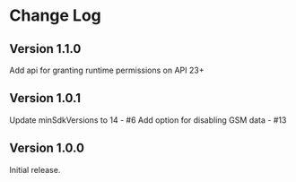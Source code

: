 # Change Log

## Version 1.1.0

Add api for granting runtime permissions on API 23+

## Version 1.0.1

Update minSdkVersions to 14 - #6
Add option for disabling GSM data - #13

## Version 1.0.0

Initial release.
